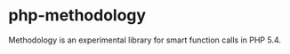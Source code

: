 php-methodology
===============

Methodology is an experimental library for smart function calls in PHP 5.4.
